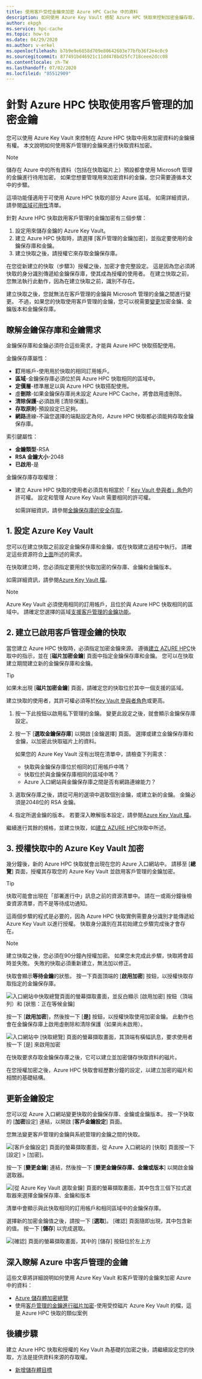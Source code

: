 ```yaml
---
title: 使用客戶受控金鑰來加密 Azure HPC Cache 中的資料
description: 如何使用 Azure Key Vault 搭配 Azure HPC 快取來控制加密金鑰存取，而不是使用預設 Microsoft 管理的加密金鑰
author: ekpgh
ms.service: hpc-cache
ms.topic: how-to
ms.date: 04/29/2020
ms.author: v-erkel
ms.openlocfilehash: b7b9e9e6858d709e80642603e77bfb36f2e4c0c9
ms.sourcegitcommit: 877491bd46921c11dd478bd25fc718ceee2dcc08
ms.contentlocale: zh-TW
ms.lasthandoff: 07/02/2020
ms.locfileid: "85512909"
---
```

# <a name="use-customer-managed-encryption-keys-for-azure-hpc-cache"></a>針對 Azure HPC 快取使用客戶管理的加密金鑰

您可以使用 Azure Key Vault 來控制在 Azure HPC 快取中用來加密資料的金鑰擁有權。 本文說明如何使用客戶管理的金鑰來進行快取資料加密。

> [!NOTE]
> 儲存在 Azure 中的所有資料（包括在快取磁片上）預設都會使用 Microsoft 管理的金鑰進行待用加密。 如果您想要管理用來加密資料的金鑰，您只需要遵循本文中的步驟。

這項功能僅適用于可使用 Azure HPC 快取的部分 Azure 區域。 如需詳細資訊，請參閱[區域可用性](hpc-cache-overview.md#region-availability)清單。

針對 Azure HPC 快取啟用客戶管理的金鑰加密有三個步驟：

1. 設定用來儲存金鑰的 Azure Key Vault。
1. 建立 Azure HPC 快取時，請選擇 [客戶管理的金鑰加密]，並指定要使用的金鑰保存庫和金鑰。
1. 建立快取之後，請授權它來存取金鑰保存庫。

在您從新建立的快取（步驟3）授權之後，加密才會完整設定。 這是因為您必須將快取的身分識別傳遞給金鑰保存庫，使其成為授權的使用者。 在建立快取之前，您無法執行此動作，因為在建立快取之前，識別不存在。

建立快取之後，您就無法在客戶管理的金鑰與 Microsoft 管理的金鑰之間進行變更。 不過，如果您的快取使用客戶管理的金鑰，您可以視需要[變更](#update-key-settings)加密金鑰、金鑰版本和金鑰保存庫。

## <a name="understand-key-vault-and-key-requirements"></a>瞭解金鑰保存庫和金鑰需求

金鑰保存庫和金鑰必須符合這些需求，才能與 Azure HPC 快取搭配使用。

金鑰保存庫屬性：

* **訂**用帳戶-使用用於快取的相同訂用帳戶。
* **區域**-金鑰保存庫必須位於與 Azure HPC 快取相同的區域中。
* **定價層**-標準層足以與 Azure HPC 快取搭配使用。
* 虛**刪除**-如果金鑰保存庫尚未設定 Azure HPC Cache，將會啟用虛刪除。
* **清除保護**-必須啟用 [清除保護]。
* **存取原則**-預設設定已足夠。
* **網路**連線-不論您選擇的端點設定為何，Azure HPC 快取都必須能夠存取金鑰保存庫。

索引鍵屬性：

* **金鑰類型**-RSA
* **RSA 金鑰大小**-2048
* **已啟用**-是

金鑰保存庫存取權限：

* 建立 Azure HPC 快取的使用者必須具有相當於「 [Key Vault 參與者」角色](../role-based-access-control/built-in-roles.md#key-vault-contributor)的許可權。 設定和管理 Azure Key Vault 需要相同的許可權。

  如需詳細資訊，請參閱[金鑰保存庫的安全存取](../key-vault/key-vault-secure-your-key-vault.md)。

## <a name="1-set-up-azure-key-vault"></a>1. 設定 Azure Key Vault

您可以在建立快取之前設定金鑰保存庫和金鑰，或在快取建立過程中執行。 請確定這些資源符合[上面](#understand-key-vault-and-key-requirements)所述的需求。

在快取建立時，您必須指定要用於快取加密的保存庫、金鑰和金鑰版本。

如需詳細資訊，請參閱[Azure Key Vault 檔](../key-vault/key-vault-overview.md)。

> [!NOTE]
> Azure Key Vault 必須使用相同的訂用帳戶，且位於與 Azure HPC 快取相同的區域中。 請確定您選擇的區域[支援客戶管理的金鑰功能](hpc-cache-overview.md#region-availability)。

## <a name="2-create-the-cache-with-customer-managed-keys-enabled"></a>2. 建立已啟用客戶管理金鑰的快取

當您建立 Azure HPC 快取時，必須指定加密金鑰來源。 遵循[建立 AZURE HPC](hpc-cache-create.md)快取中的指示，並在 [**磁片加密金鑰**] 頁面中指定金鑰保存庫和金鑰。 您可以在快取建立期間建立新的金鑰保存庫和金鑰。

> [!TIP]
> 如果未出現 [**磁片加密金鑰**] 頁面，請確定您的快取位於其中一個支援的區域。

建立快取的使用者，其許可權必須等於[Key Vault 參與者角色](../role-based-access-control/built-in-roles.md#key-vault-contributor)或更高。

1. 按一下此按鈕以啟用私下管理的金鑰。 變更此設定之後，就會顯示金鑰保存庫設定。

1. 按一下 [**選取金鑰保存庫**] 以開啟 [金鑰選擇] 頁面。 選擇或建立金鑰保存庫和金鑰，以加密此快取磁片上的資料。

   如果您的 Azure Key Vault 沒有出現在清單中，請檢查下列需求：

   * 快取與金鑰保存庫位於相同的訂用帳戶中嗎？
   * 快取位於與金鑰保存庫相同的區域中嗎？
   * Azure 入口網站與金鑰保存庫之間是否有網路連線能力？

1. 選取保存庫之後，請從可用的選項中選取個別金鑰，或建立新的金鑰。 金鑰必須是2048位的 RSA 金鑰。

1. 指定所選金鑰的版本。 若要深入瞭解版本設定，請參閱[Azure Key Vault 檔](../key-vault/about-keys-secrets-and-certificates.md#objects-identifiers-and-versioning)。

繼續進行其餘的規格，並建立快取，如[建立 AZURE HPC](hpc-cache-create.md)快取中所述。

## <a name="3-authorize-azure-key-vault-encryption-from-the-cache"></a>3. 授權快取中的 Azure Key Vault 加密
<!-- header is linked from create article, update if changed -->

幾分鐘後，新的 Azure HPC 快取就會出現在您的 Azure 入口網站中。 請移至 [**總覽**] 頁面，授權其存取您的 Azure Key Vault 並啟用客戶管理的金鑰加密。

> [!TIP]
> 快取可能會出現在「部署進行中」訊息之前的資源清單中。 請在一或兩分鐘後檢查資源清單，而不是等待成功通知。

這兩個步驟的程式是必要的，因為 Azure HPC 快取實例需要身分識別才能傳遞給 Azure Key Vault 以進行授權。 快取身分識別在其初始建立步驟完成後才會存在。

> [!NOTE]
> 建立快取之後，您必須在90分鐘內授權加密。 如果您未完成此步驟，快取將會超時並失敗。 失敗的快取必須重新建立，無法加以修正。

快取會顯示**等待金鑰**的狀態。 按一下頁面頂端的 [**啟用加密**] 按鈕，以授權快取存取指定的金鑰保存庫。

![入口網站中快取總覽頁面的螢幕擷取畫面，並反白顯示 [啟用加密] 按鈕（頂端列）和 [狀態：正在等候金鑰]](media/waiting-for-key.png)

按一下 [**啟用加密**]，然後按一下 [**是]** 按鈕，以授權快取使用加密金鑰。 此動作也會在金鑰保存庫上啟用虛刪除和清除保護（如果尚未啟用）。

![入口網站中 [快取總覽] 頁面的螢幕擷取畫面，其頂端有橫幅訊息，要求使用者按一下 [是] 來啟用加密](media/enable-keyvault.png)

在快取要求存取金鑰保存庫之後，它可以建立並加密儲存快取資料的磁片。

在您授權加密之後，Azure HPC 快取會經歷數分鐘的設定，以建立加密的磁片和相關的基礎結構。

## <a name="update-key-settings"></a>更新金鑰設定

您可以從 Azure 入口網站變更快取的金鑰保存庫、金鑰或金鑰版本。 按一下快取的 [**加密**設定] 連結，以開啟 [**客戶金鑰設定**] 頁面。

您無法變更客戶管理的金鑰與系統管理的金鑰之間的快取。

![[客戶金鑰設定] 頁面的螢幕擷取畫面，從 Azure 入口網站的 [快取] 頁面按一下 [設定] > [加密]。](media/change-key-click.png)

按一下 [**變更金鑰**] 連結，然後按一下 [**變更金鑰保存庫、金鑰或版本**] 以開啟金鑰選取器。

![[從 Azure Key Vault 選取金鑰] 頁面的螢幕擷取畫面，其中包含三個下拉式選取器來選擇金鑰保存庫、金鑰和版本](media/select-new-key.png)

清單中會顯示與此快取相同的訂用帳戶和相同區域中的金鑰保存庫。

選擇新的加密金鑰值之後，請按一下 [**選取**]。 [確認] 頁面隨即出現，其中包含新的值。 按一下 [**儲存**] 以完成選取。

![[確認] 頁面的螢幕擷取畫面，其中的 [儲存] 按鈕位於左上方](media/save-key-settings.png)

## <a name="read-more-about-customer-managed-keys-in-azure"></a>深入瞭解 Azure 中客戶管理的金鑰

這些文章將詳細說明如何使用 Azure Key Vault 和客戶管理的金鑰來加密 Azure 中的資料：

* [Azure 儲存體加密總覽](../storage/common/storage-service-encryption.md)
* 使用[客戶管理的金鑰進行磁片加密](../virtual-machines/linux/disk-encryption.md#customer-managed-keys)-使用受控磁片 Azure Key Vault 的檔，這是 Azure HPC 快取的類似案例

## <a name="next-steps"></a>後續步驟

建立 Azure HPC 快取和授權的 Key Vault 為基礎的加密之後，請繼續設定您的快取，方法是提供資料來源的存取權。

* [新增儲存體目標](hpc-cache-add-storage.md)
